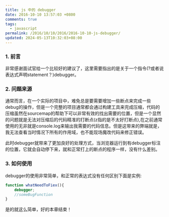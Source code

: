 ```yaml
---
title: js 中的 debugger
date: 2016-10-10 13:57:03 +0800
comments: true
tags:
  - javascript
permalink: /2016/10/10/2016/2016-10-10-js-debugger/
updated: 2024-05-13T10:32:03+08:00
---
```


### 1. 前言

非常感谢面试官给一个比较好的建议了，这里需要指出的是关于一个指令(?或者说表达式声明statement？)debugger。

### 2. 问题来源

通常而言，在一个实际的项目中，难免总是要需要增加一些断点来完成一些debug的操作，但是一个完整的项目通常都会通过构建工具来完成压缩，代码的压缩虽然在sourcemap的帮助下可以非常有效的找出需要的位置，但是一个显然的问题就是无法对压缩后的代码精准的打断点(z指的是不太好打断点),在之前通常使用的无非就是console.log来输出我需要的代码信息。但是这带来的弊端就是，我无法查看当时情况下所有的作用域，也不能现场魔改代码来修正错误。

此时debugger就带来了更加良好的处理方式，当浏览器运行到有debugger标注的位置，它就会自动停下来，就和正常打上的断点的程序一样，没有什么差别。

### 3. 如何使用

debugger的使用非常简单，和正常的表达式没有任何区别下面是实例:

```js
function whatNeedToFiex(){
	debugger;
	//someBugFunction
}
```

是的就这么简单，好的本章结束！
